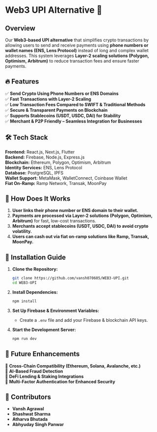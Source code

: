 # Web3 UPI Alternative 🚀

## Overview
Our **Web3-based UPI alternative** that simplifies crypto transactions by allowing users to send and receive payments using **phone numbers or wallet names (ENS, Lens Protocol)** instead of long and complex wallet addresses. This system leverages **Layer-2 scaling solutions (Polygon, Optimism, Arbitrum)** to reduce transaction fees and ensure faster payments.

## 🔥 Features
✅ **Send Crypto Using Phone Numbers or ENS Domains**  
✅ **Fast Transactions with Layer-2 Scaling**  
✅ **Low Transaction Fees Compared to SWIFT & Traditional Methods**  
✅ **Secure & Transparent Payments on Blockchain**  
✅ **Supports Stablecoins (USDT, USDC, DAI) for Stability**  
✅ **Merchant & P2P Friendly – Seamless Integration for Businesses**  

## 🛠 Tech Stack
**Frontend:** React.js, Next.js, Flutter  
**Backend:** Firebase, Node.js, Express.js  
**Blockchain:** Ethereum, Polygon, Optimism, Arbitrum  
**Identity Services:** ENS, Lens Protocol  
**Database:** PostgreSQL, IPFS  
**Wallet Support:** MetaMask, WalletConnect, Coinbase Wallet  
**Fiat On-Ramp:** Ramp Network, Transak, MoonPay  

## 🔗 How Does It Works
1. **User links their phone number or ENS domain to their wallet.**  
2. **Payments are processed via Layer-2 solutions (Polygon, Optimism, Arbitrum)** for fast, low-cost transactions.  
3. **Merchants accept stablecoins (USDT, USDC, DAI) to avoid crypto volatility.**  
4. **Users can cash out via fiat on-ramp solutions like Ramp, Transak, MoonPay.**  

## 🚀 Installation Guide
1. **Clone the Repository:**  
   ```sh
   git clone https://github.com/vansh070605/WEB3-UPI.git
   cd WEB3-UPI
   ```

2. **Install Dependencies:**  
   ```sh
   npm install
   ```

3. **Set Up Firebase & Environment Variables:**  
   - Create a `.env` file and add your Firebase & blockchain API keys.

4. **Start the Development Server:**  
   ```sh
   npm run dev
   ```

## 🔮 Future Enhancements
🔹 **Cross-Chain Compatibility (Ethereum, Solana, Avalanche, etc.)**  
🔹 **AI-Based Fraud Detection**  
🔹 **DeFi Lending & Staking Integrations**  
🔹 **Multi-Factor Authentication for Enhanced Security**  

## 👥 Contributors
- **Vansh Agrawal** 
- **Shashwat Sharma**  
- **Atharva Bhutada**  
- **Abhyuday Singh Panwar**  
